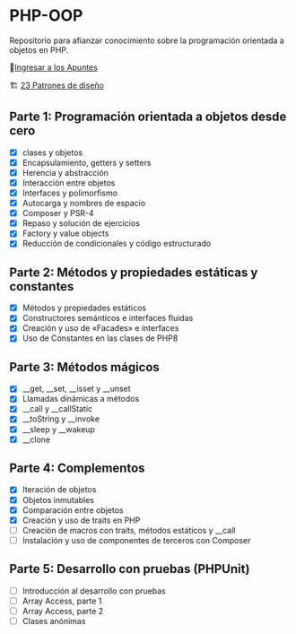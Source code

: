 # PHP-OOP

Repositorio para afianzar conocimiento sobre la programación orientada a objetos en PHP.

📝[Ingresar a los Apuntes](APUNTES.md)

🏗️ [23 Patrones de diseño](./23Patrones/README.md)

## Parte 1: Programación orientada a objetos desde cero

- [x] clases y objetos
- [x] Encapsulamiento, getters y setters
- [x] Herencia y abstracción
- [x] Interacción entre objetos
- [x] Interfaces y polimorfismo
- [x] Autocarga y nombres de espacio
- [x] Composer y PSR-4
- [x] Repaso y solución de ejercicios
- [x] Factory y value objects
- [x] Reducción de condicionales y código estructurado

## Parte 2: Métodos y propiedades estáticas y constantes

- [x] Métodos y propiedades estáticos
- [x] Constructores semánticos e interfaces fluidas
- [x] Creación y uso de «Facades» e interfaces
- [x] Uso de Constantes en las clases de PHP8

## Parte 3: Métodos mágicos

- [x] __get, __set, __isset y __unset
- [x] Llamadas dinámicas a métodos
- [x] __call y __callStatic
- [x] __toString y __invoke
- [x] __sleep y __wakeup
- [x] __clone

## Parte 4: Complementos

- [X] Iteración de objetos
- [X] Objetos inmutables
- [x] Comparación entre objetos
- [x] Creación y uso de traits en PHP
- [ ] Creación de macros con traits, métodos estáticos y __call
- [ ] Instalación y uso de componentes de terceros con Composer

## Parte 5: Desarrollo con pruebas (PHPUnit)

- [ ] Introducción al desarrollo con pruebas
- [ ] Array Access, parte 1
- [ ] Array Access, parte 2
- [ ] Clases anónimas